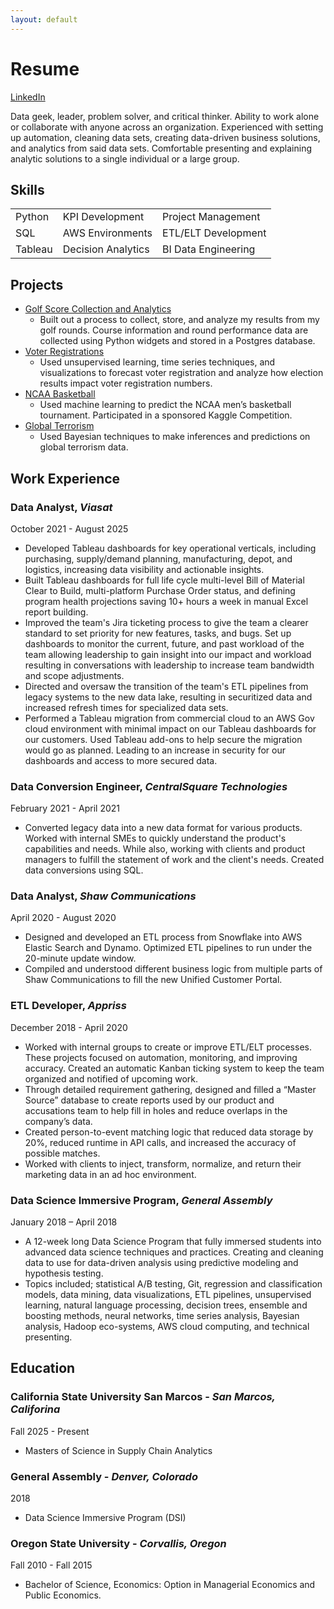 ```yaml
---
layout: default
---
```

# Resume

[LinkedIn](https://www.linkedin.com/in/christopher-johnson/)

Data geek, leader, problem solver, and critical thinker. Ability to work alone or collaborate with anyone across an organization. Experienced with setting up automation, cleaning data sets, creating data-driven business solutions, and analytics from said data sets. Comfortable presenting and explaining analytic solutions to a single individual or a large group.

## Skills

|         |          | |
|:-------------|:------------------|:------------------|
| Python       | KPI Development   | Project Management|
| SQL          | AWS Environments  | ETL/ELT Development|
| Tableau      | Decision Analytics| BI Data Engineering|


## Projects

-	[Golf Score Collection and Analytics](https://github.com/CBJohnson30/Golf-Scores) 
    -  Built out a process to collect, store, and analyze my results from my golf rounds. Course information and round performance data are collected using Python widgets and stored in a Postgres database.
-	[Voter Registrations](https://github.com/CBJohnson30/Colorado-Voter-Registration)
    - Used unsupervised learning, time series techniques, and visualizations to forecast voter registration and analyze how election results impact voter registration numbers.
-	[NCAA Basketball](https://github.com/CBJohnson30/NCAA-Basketball-2018)
    - Used machine learning to predict the NCAA men’s basketball tournament. Participated in a sponsored Kaggle Competition.
-	[Global Terrorism](https://github.com/CBJohnson30/Global-Terrorism)
    - Used Bayesian techniques to make inferences and predictions on global terrorism data.


## Work Experience

### Data Analyst, _Viasat_
October 2021 - August 2025
-	Developed Tableau dashboards for key operational verticals, including purchasing, supply/demand planning, manufacturing, depot, and logistics, increasing data visibility and actionable insights.
-	Built Tableau dashboards for full life cycle multi-level Bill of Material Clear to Build, multi-platform Purchase Order status, and defining program health projections saving 10+ hours a week in manual Excel report building. 
-	Improved the team's Jira ticketing process to give the team a clearer standard to set priority for new features, tasks, and bugs. Set up dashboards to monitor the current, future, and past workload of the team allowing leadership to gain insight into our impact and workload resulting in conversations with leadership to increase team bandwidth and scope adjustments.
-	Directed and oversaw the transition of the team's ETL pipelines from legacy systems to the new data lake, resulting in securitized data and increased refresh times for specialized data sets.
-	Performed a Tableau migration from commercial cloud to an AWS Gov cloud environment with minimal impact on our Tableau dashboards for our customers. Used Tableau add-ons to help secure the migration would go as planned. Leading to an increase in security for our dashboards and access to more secured data.

### Data Conversion Engineer, _CentralSquare Technologies_
February 2021 - April 2021
-	Converted legacy data into a new data format for various products. Worked with internal SMEs to quickly understand the product's capabilities and needs. While also, working with clients and product managers to fulfill the statement of work and the client's needs. Created data conversions using SQL.

### Data Analyst, _Shaw Communications_
April 2020 - August 2020
-	Designed and developed an ETL process from Snowflake into AWS Elastic Search and Dynamo. Optimized ETL pipelines to run under the 20-minute update window. 
-	Compiled and understood different business logic from multiple parts of Shaw Communications to fill the new Unified Customer Portal.

### ETL Developer, _Appriss_
December 2018 - April 2020
-	Worked with internal groups to create or improve ETL/ELT processes. These projects focused on automation, monitoring, and improving accuracy. Created an automatic Kanban ticking system to keep the team organized and notified of upcoming work. 
-	Through detailed requirement gathering, designed and filled a “Master Source” database to create reports used by our product and accusations team to help fill in holes and reduce overlaps in the company’s data. 
-	Created person-to-event matching logic that reduced data storage by 20%, reduced runtime in API calls, and increased the accuracy of possible matches. 
-	Worked with clients to inject, transform, normalize, and return their marketing data in an ad hoc environment. 

### Data Science Immersive Program, _General Assembly_
January 2018 – April 2018
-	A 12-week long Data Science Program that fully immersed students into advanced data science techniques and practices. Creating and cleaning data to use for data-driven analysis using predictive modeling and hypothesis testing. 
-	Topics included; statistical A/B testing, Git, regression and classification models, data mining, data visualizations, ETL pipelines, unsupervised learning, natural language processing, decision trees, ensemble and boosting methods, neural networks, time series analysis, Bayesian analysis, Hadoop eco-systems, AWS cloud computing, and technical presenting. 


## Education

### California State University San Marcos - _San Marcos, Califorina_
Fall 2025 - Present
- Masters of Science in Supply Chain Analytics

### General Assembly - _Denver, Colorado_
2018
- Data Science Immersive Program (DSI)

### Oregon State University - _Corvallis, Oregon_
Fall 2010 - Fall 2015
-	Bachelor of Science, Economics: Option in Managerial Economics and Public Economics.


